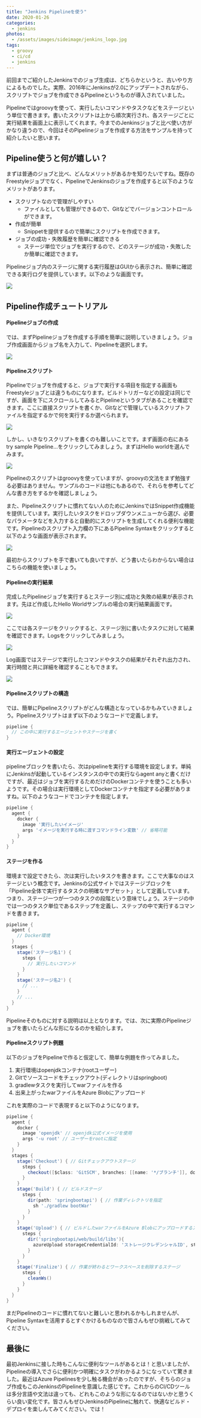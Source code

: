 ```yaml
---
title: "Jenkins Pipelineを使う"
date: 2020-01-26
categories: 
  - jenkins
photos:
  - /assets/images/sideimage/jenkins_logo.jpg
tags:
  - groovy
  - ci/cd
  - jenkins
---
```


前回までご紹介したJenkinsでのジョブ生成は、どちらかというと、古いやり方によるものでした。実際、2016年にJenkinsが2.0にアップデートされながら、スクリプトでジョブを作成できるPipelineというものが導入されていました。

Pipelineではgroovyを使って、実行したいコマンドやタスクなどをステージという単位で書きます。書いたスクリプトは上から順次実行され、各ステージごとに実行結果を画面上に表示してくれます。今までのJenkinsジョブと比べ使い方がかなり違うので、今回はそのPipelineジョブを作成する方法をサンプルを持って紹介したいと思います。

## Pipeline使うと何が嬉しい？

まずは普通のジョブと比べ、どんなメリットがあるかを知りたいですね。既存のFreestyleジョブでなく、PipelineでJenkinsのジョブを作成すると以下のようなメリットがあります。

- スクリプトなので管理がしやすい
  - ファイルとしても管理ができるので、Gitなどでバージョンコントロールができます。
- 作成が簡単
  - Snippetを提供するので簡単にスクリプトを作成できます。
- ジョブの成功・失敗履歴を簡単に確認できる
  - ステージ単位でジョブを実行するので、どのステージが成功・失敗したか簡単に確認できます。

Pipelineジョブ内のステージに関する実行履歴はGUIから表示され、簡単に確認できる実行ログを提供しています。以下のような画面です。

![](/assets/images/jenkins_screenshot/jenkins_pipeline_stage_view.png)

## Pipeline作成チュートリアル

#### Pipelineジョブの作成

では、まずPipelineジョブを作成する手順を簡単に説明していきましょう。ジョブ作成画面からジョブ名を入力して、Pipelineを選択します。

![](/assets/images/jenkins_screenshot/jenkins_create_pipeline.png)

#### Pipelineスクリプト

Pipelineでジョブを作成すると、ジョブで実行する項目を指定する画面もFreestyleジョブとは違うものになります。ビルドトリガーなどの設定は同じですが、画面を下にスクロールしてみるとPipelineというタブがあることを確認できます。ここに直接スクリプトを書くか、Gitなどで管理しているスクリプトファイルを指定するかで何を実行するか選べられます。

![](/assets/images/jenkins_screenshot/jenkins_pipeline_script1.png)

しかし、いきなりスクリプトを書くのも難しいことです。まず画面の右にあるtry sample Pipeline...をクリックしてみましょう。まずはHello worldを選んでみます。

![](/assets/images/jenkins_screenshot/jenkins_pipeline_script2.png)

Pipelineのスクリプトはgroovyを使っていますが、groovyの文法をまず勉強する必要はありません。サンプルのコードは他にもあるので、それらを参考してどんな書き方をするかを確認しましょう。

また、Pipelineスクリプトに慣れてない人のためにJenkinsではSnippet作成機能を提供しています。実行したいタスクをドロップダウンメニューから選び、必要なパラメータなどを入力すると自動的にスクリプトを生成してくれる便利な機能です。Pipelineのスクリプト入力欄の下にあるPipeline Syntaxをクリックすると以下のような画面が表示されます。

![](/assets/images/jenkins_screenshot/jenkins_pipeline_snippet.png)

最初からスクリプトを手で書いても良いですが、どう書いたらわからない場合はこちらの機能を使いましょう。

#### Pipelineの実行結果

完成したPipelineジョブを実行するとステージ別に成功と失敗の結果が表示されます。先ほど作成したHello Worldサンプルの場合の実行結果画面です。

![](/assets/images/jenkins_screenshot/jenkins_pipeline_result1.png)

ここでは各ステージをクリックすると、ステージ別に書いたタスクに対して結果を確認できます。Logsをクリックしてみましょう。

![](/assets/images/jenkins_screenshot/jenkins_pipeline_result2.png)

Log画面ではステージで実行したコマンドやタスクの結果がそれぞれ出力され、実行時間と共に詳細を確認することもできます。

![](/assets/images/jenkins_screenshot/jenkins_pipeline_result3.png)

#### Pipelineスクリプトの構造

では、簡単にPipelineスクリプトがどんな構造となっているかもみていきましょう。Pipelineスクリプトはまず以下のようなコードで定義します。

```groovy
pipeline {
  // この中に実行するエージェントやステージを書く
}
```

#### 実行エージェントの設定

pipelineブロックを書いたら、次はpipelineを実行する環境を設定します。単純にJenkinsが起動しているインスタンスの中での実行ならagent anyと書くだけですが、最近はジョブを実行するためだけのDockerコンテナを使うことも多いようです。その場合は実行環境としてDockerコンテナを指定する必要がありますね。以下のようなコードでコンテナを指定します。

```groovy
pipeline {
  agent {
    docker {
      image '実行したいイメージ'
      args 'イメージを実行する時に渡すコマンドライン変数' // 省略可能
    }
  }
}
```

#### ステージを作る

環境まで設定できたら、次は実行したいタスクを書きます。ここで大事なのはステージという概念です。Jenkinsの公式サイトではステージブロックを「Pipeline全体で実行するタスクの明確なサブセット」として定義しています。つまり、ステージ一つが一つのタスクの段階という意味でしょう。ステージの中では一つのタスク単位であるステップを定義し、ステップの中で実行するコマンドを書きます。

```groovy
pipeline {
  agent {
    // Docker環境
  }
  stages {
    stage('ステージ名1') {
      steps {
        // 実行したいコマンド
      }
    }
    stage('ステージ名2') {
      // ...
    }
    // ...
  }
}
```

Pipelineそのものに対する説明は以上となります。では、次に実際のPipelineジョブを書いたらどんな形になるのかを紹介します。

#### Pipelineスクリプト例題

以下のジョブをPipelineで作ると仮定して、簡単な例題を作ってみました。

1. 実行環境はopenjdkコンテナ(rootユーザー)
2. Gitでソースコードをチェックアウト(ディレクトリはspringboot)
3. gradlewタスクを実行してwarファイルを作る
4. 出来上がったwarファイルをAzure Blobにアップロード

これを実際のコードで表現すると以下のようになります。

```groovy
pipeline {
  agent {
    docker {
      image 'openjdk' // openjdk公式イメージを使用
      args '-u root' // ユーザーをrootに指定
    }
  }
  stages {
    stage('Checkout') { // Gitチェックアウトステージ
      steps {
        checkout([$class: 'GitSCM', branches: [[name: '*/ブランチ']], doGenerateSubmoduleConfigurations: false, extensions: [[$class: 'RelativeTargetDirectory', relativeTargetDir: '保存するディレクトリ']], submoduleCfg: [], userRemoteConfigs: [[credentialsId: 'GitクレデンシャルID', url: 'https://Gitレポジトリ']]])
      }
    }
    stage('Build') { // ビルドステージ
      steps {
        dir(path: 'springbootapi') { // 作業ディレクトリを指定
          sh './gradlew bootWar'
        }
      }
    }
    stage('Upload') { // ビルドしたwarファイルをAzure Blobにアップロードするステージ
      steps {
        dir('springbootapi/web/build/libs'){
          azureUpload storageCredentialId: 'ストレージクレデンシャルID', storageType: 'blob', containerName: 'コンテナ名', filesPath: '**/*.war'
        }
      }
    }
    stage('Finalize') { // 作業が終わるとワークスペースを削除するステージ
      steps {
        cleanWs()
      }
    }
  }
}
```

まだPipelineのコードに慣れてないと難しいと思われるかもしれませんが、Pipeline Syntaxを活用するとすぐかけるものなので皆さんもぜひ挑戦してみてください。

## 最後に

最初Jenkinsに接した時もこんなに便利なツールがあるとは！と思いましたが、Pipelineの導入でさらに便利かつ明確にタスクがわかるようになっていて驚きました。最近はAzure Pipelinesを少し触る機会があったのですが、そちらのジョブ作成もこのJenkinsのPipelineを意識した感じです。これからのCI/CDツールは多分言語や文法は違っても、どれもこのような形になるのではないかと思うくらい良い変化です。皆さんもぜひJenkinsのPipelineに触れて、快適なビルド・デプロイを楽しんてみてください。では！